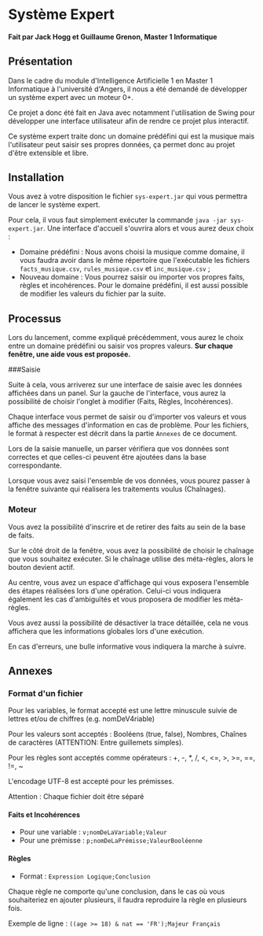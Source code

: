 # Système Expert

#### Fait par Jack Hogg et Guillaume Grenon, Master 1 Informatique

## Présentation

Dans le cadre du module d'Intelligence Artificielle 1 en Master 1 Informatique à l'université d'Angers, il nous a été demandé de développer un système expert avec un moteur 0+.

Ce projet a donc été fait en Java avec notamment l'utilisation de Swing pour développer une interface utilisateur afin de rendre ce projet plus interactif.

Ce système expert traite donc un domaine prédéfini qui est la musique mais l'utilisateur peut saisir ses propres données, ça permet donc au projet d'être extensible et libre.


## Installation

Vous avez à votre disposition le fichier `sys-expert.jar` qui vous permettra de lancer le système expert.

Pour cela, il vous faut simplement exécuter la commande `java -jar sys-expert.jar`. Une interface d'accueil
s'ouvrira alors et vous aurez deux choix :

- Domaine prédéfini : Nous avons choisi la musique comme domaine, il vous faudra avoir dans le même répertoire que 
l'exécutable les fichiers `facts_musique.csv`, `rules_musique.csv` et `inc_musique.csv` ;
- Nouveau domaine : Vous pourrez saisir ou importer vos propres faits, règles et incohérences. Pour le domaine prédéfini,
il est aussi possible de modifier les valeurs du fichier par la suite.

## Processus

Lors du lancement, comme expliqué précédemment, vous aurez le choix entre un domaine prédéfini ou
saisir vos propres valeurs.
**Sur chaque fenêtre, une aide vous est proposée.**

###Saisie

Suite à cela, vous arriverez sur une interface de saisie avec les données affichées dans un panel. Sur
la gauche de l'interface, vous aurez la possibilité de choisir l'onglet à modifier (Faits, Règles, Incohérences).

Chaque interface vous permet de saisir ou d'importer vos valeurs et vous affiche des messages d'information en cas
de problème. Pour les fichiers, le format à respecter est décrit dans la partie `Annexes` de ce document.

Lors de la saisie manuelle, un parser vérifiera que vos données sont correctes et que celles-ci peuvent être ajoutées
dans la base correspondante.

Lorsque vous avez saisi l'ensemble de vos données, vous pourez passer à la fenêtre suivante qui réalisera les traitements
voulus (Chaînages).

### Moteur

Vous avez la possibilité d'inscrire et de retirer des faits au sein de la base de faits.

Sur le côté droit de la fenêtre, vous avez la possibilité de choisir le chaînage que vous souhaitez exécuter.
Si le chaînage utilise des méta-règles, alors le bouton devient actif.

Au centre, vous avez un espace d'affichage qui vous exposera l'ensemble des étapes réalisées
lors d'une opération. Celui-ci vous indiquera également les cas d'ambiguïtés et vous proposera de modifier
les méta-règles.

Vous avez aussi la possibilité de désactiver la trace détaillée, cela ne vous affichera que les informations
globales lors d'une exécution.

En cas d'erreurs, une bulle informative vous indiquera la marche à suivre.


## Annexes

### Format d'un fichier

Pour les variables, le format accepté est une lettre minuscule suivie de lettres et/ou de chiffres
(e.g. nomDeV4riable)

Pour les valeurs sont acceptés : Booléens (true, false), Nombres, Chaînes de caractères 
(ATTENTION: Entre guillemets simples).

Pour les règles sont acceptés comme opérateurs : +, -, *, /, <, <=, >, >=, ==, !=, ~

L'encodage UTF-8 est accepté pour les prémisses.

Attention : Chaque fichier doit être séparé

#### Faits et Incohérences

- Pour une variable : `v;nomDeLaVariable;Valeur`
- Pour une prémisse : `p;nomDeLaPrémisse;ValeurBooléenne`

#### Règles

- Format : `Expression Logique;Conclusion`

Chaque règle ne comporte qu'une conclusion, dans le cas où vous souhaiteriez en ajouter plusieurs,
il faudra reproduire la règle en plusieurs fois.

Exemple de ligne : `((age >= 18) & nat == 'FR');Majeur Français`